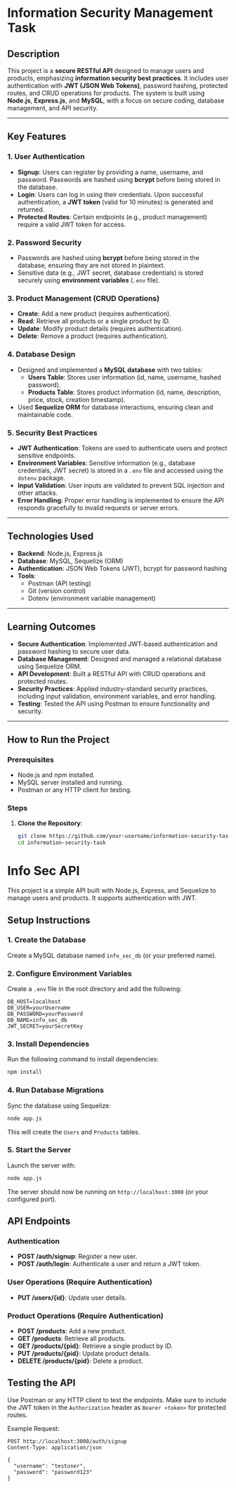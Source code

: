 # Information Security Management Task

## Description
This project is a **secure RESTful API** designed to manage users and products, emphasizing **information security best practices**. It includes user authentication with **JWT (JSON Web Tokens)**, password hashing, protected routes, and CRUD operations for products. The system is built using **Node.js**, **Express.js**, and **MySQL**, with a focus on secure coding, database management, and API security.

---

## Key Features

### 1. User Authentication
- **Signup**: Users can register by providing a name, username, and password. Passwords are hashed using **bcrypt** before being stored in the database.
- **Login**: Users can log in using their credentials. Upon successful authentication, a **JWT token** (valid for 10 minutes) is generated and returned.
- **Protected Routes**: Certain endpoints (e.g., product management) require a valid JWT token for access.

### 2. Password Security
- Passwords are hashed using **bcrypt** before being stored in the database, ensuring they are not stored in plaintext.
- Sensitive data (e.g., JWT secret, database credentials) is stored securely using **environment variables** (`.env` file).

### 3. Product Management (CRUD Operations)
- **Create**: Add a new product (requires authentication).
- **Read**: Retrieve all products or a single product by ID.
- **Update**: Modify product details (requires authentication).
- **Delete**: Remove a product (requires authentication).

### 4. Database Design
- Designed and implemented a **MySQL database** with two tables:
  - **Users Table**: Stores user information (id, name, username, hashed password).
  - **Products Table**: Stores product information (id, name, description, price, stock, creation timestamp).
- Used **Sequelize ORM** for database interactions, ensuring clean and maintainable code.

### 5. Security Best Practices
- **JWT Authentication**: Tokens are used to authenticate users and protect sensitive endpoints.
- **Environment Variables**: Sensitive information (e.g., database credentials, JWT secret) is stored in a `.env` file and accessed using the `dotenv` package.
- **Input Validation**: User inputs are validated to prevent SQL injection and other attacks.
- **Error Handling**: Proper error handling is implemented to ensure the API responds gracefully to invalid requests or server errors.

---

## Technologies Used

- **Backend**: Node.js, Express.js
- **Database**: MySQL, Sequelize (ORM)
- **Authentication**: JSON Web Tokens (JWT), bcrypt for password hashing
- **Tools**: 
  - Postman (API testing)
  - Git (version control)
  - Dotenv (environment variable management)

---

## Learning Outcomes

- **Secure Authentication**: Implemented JWT-based authentication and password hashing to secure user data.
- **Database Management**: Designed and managed a relational database using Sequelize ORM.
- **API Development**: Built a RESTful API with CRUD operations and protected routes.
- **Security Practices**: Applied industry-standard security practices, including input validation, environment variables, and error handling.
- **Testing**: Tested the API using Postman to ensure functionality and security.

---

## How to Run the Project

### Prerequisites
- Node.js and npm installed.
- MySQL server installed and running.
- Postman or any HTTP client for testing.

### Steps

1. **Clone the Repository**:
   ```bash
   git clone https://github.com/your-username/information-security-task.git
   cd information-security-task

# Info Sec API

This project is a simple API built with Node.js, Express, and Sequelize to manage users and products. It supports authentication with JWT.

## Setup Instructions

### 1. Create the Database
Create a MySQL database named `info_sec_db` (or your preferred name).

### 2. Configure Environment Variables
Create a `.env` file in the root directory and add the following:

```
DB_HOST=localhost
DB_USER=yourUsername
DB_PASSWORD=yourPassword
DB_NAME=info_sec_db
JWT_SECRET=yourSecretKey
```

### 3. Install Dependencies
Run the following command to install dependencies:
```bash
npm install
```

### 4. Run Database Migrations
Sync the database using Sequelize:
```bash
node app.js
```
This will create the `Users` and `Products` tables.

### 5. Start the Server
Launch the server with:
```bash
node app.js
```
The server should now be running on `http://localhost:3000` (or your configured port).

## API Endpoints

### Authentication
- **POST /auth/signup**: Register a new user.
- **POST /auth/login**: Authenticate a user and return a JWT token.

### User Operations (Require Authentication)
- **PUT /users/{id}**: Update user details.

### Product Operations (Require Authentication)
- **POST /products**: Add a new product.
- **GET /products**: Retrieve all products.
- **GET /products/{pid}**: Retrieve a single product by ID.
- **PUT /products/{pid}**: Update product details.
- **DELETE /products/{pid}**: Delete a product.

## Testing the API
Use Postman or any HTTP client to test the endpoints. Make sure to include the JWT token in the `Authorization` header as `Bearer <token>` for protected routes.

Example Request:
```http
POST http://localhost:3000/auth/signup
Content-Type: application/json

{
  "username": "testuser",
  "password": "password123"
}
```
